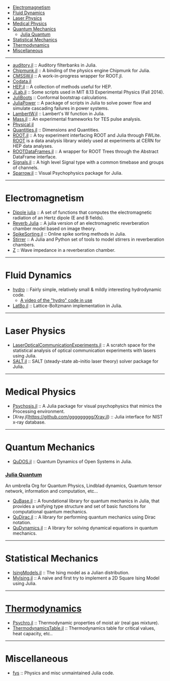+ [Electromagnetism](#electromagnetism)
+ [Fluid Dynamics](#fluid-dynamics)
+ [Laser Physics](#laser-physics)
+ [Medical Physics](#medical-physics)
+ [Quantum Mechanics](#quantum-mechanics)
   + [Julia Quantum](#juliaquantum)
+ [Statistical Mechanics](#statistical-mechanics)
+ [Thermodynamics](#thermodynamics)
+ [Miscellaneous](#miscellaneous)

----

+ [auditory.jl](https://github.com/jfsantos/auditory.jl) :: Auditory filterbanks in Julia.
+ [Chipmunk.jl](https://github.com/zyedidia/Chipmunk.jl) :: A binding of the physics engine Chipmunk for Julia.
+ [CMSSW.jl](https://github.com/jpata/CMSSW.jl) :: A work-in-progress wrapper for ROOT.jl.
+ [Codata.jl](https://github.com/kofron/Codata.jl)
+ [HEP.jl](https://github.com/jpata/HEP.jl) :: A collection of methods useful for HEP.
+ [JLab.jl](https://github.com/amyascwk/JLab.jl) :: Some scripts used in MIT 8.13 Experimental Physics (Fall 2014).
+ [JuliBoots](https://github.com/mfpaulos/JuliBoots) :: Conformal bootstrap calculations.
+ [JuliaPower](https://github.com/prezaei85/JuliaPower) :: A package of scripts in Julia to solve power flow and simulate cascading failures in power systems.
+ [LambertW.jl](https://github.com/robertdj/LambertW.jl) :: Lambert's W function in Julia.
+ [Mass.jl](https://github.com/ggggggggg/Mass.jl) :: An experimental frameworks for TES pulse analysis.
+ [Physical.jl](https://github.com/ggggggggg/Physical.jl)
+ [Quantities.jl](https://github.com/ElOceanografo/Quantities.jl) :: Dimensions and Quantities.
+ [ROOT.jl](https://github.com/jpata/ROOT.jl) :: A toy experiment interfacing ROOT and Julia through FWLite. [ROOT](http://root.cern.ch) is a data analysis library widely used at experiments at CERN for HEP data analyses.
+ [ROOTDataFrames.jl](https://github.com/jpata/ROOTDataFrames.jl) :: A wrapper for ROOT Trees through the Abstract DataFrame interface.
+ [Signals.jl](https://github.com/mbauman/Signals.jl) :: A high level Signal type with a common timebase and groups of channels.
+ [Sparrow.jl](https://github.com/rennis250/Sparrow.jl) :: Visual Psychophysics package for Julia.

----

# Electromagnetism
+ [Dipole julia](https://github.com/manuamador/Dipole_julia) :: A set of functions that computes the electromagnetic radiation of an Hertz dipole (E and B fields).
+ [Reverb Julia](https://github.com/manuamador/Reverb_Julia) :: A julia version of an electromagnetic reverberation chamber model based on image theory.
+ [SpikeSorting.jl](https://github.com/paulmthompson/SpikeSorting.jl) :: Online spike sorting methods in Julia.
+ [Stirrer](https://github.com/manuamador/Stirrer) :: A Julia and Python set of tools to model stirrers in reverberation chambers.
+ [Z](https://github.com/manuamador/Z) :: Wave impedance in a reverberation chamber.

----

# Fluid Dynamics
+ [hydro](http://github.com/natj/hydro) :: Fairly simple, relatively small & mildly interesting hydrodynamic code.
   + [A video of the "hydro" code in use](https://vimeo.com/95607699)
+ [LatBo.jl](https://github.com/UCL/LatBo.jl) :: Lattice-Boltzmann implementation in Julia.

----

# Laser Physics
+ [LaserOpticalCommunicationExperiments.jl](https://github.com/scidom/LaserOpticalCommunicationExperiments.jl) :: A scratch space for the statistical analysis of optical communication experiments with lasers using Julia.
+ [SALT.jl](https://github.com/xdavidliu/SALT.jl) :: SALT (steady-state ab-initio laser theory) solver package for Julia.

----

# Medical Physics
+ [Psychosis.jl](https://github.com/rennis250/Psychosis.jl) :: A Julia package for visual psychophysics that mimics the Processing environment. 
+ [Xray.jl]https://github.com/ggggggggg/Xray.jl) :: Julia interface for NIST x-ray database.

----

# Quantum Mechanics
+ [QuDOS.jl](https://github.com/acroy/QuDOS.jl) :: Quantum Dynamics of Open Systems in Julia.

### [Julia Quantum](http://juliaquantum.github.io/)
An umbrella Org for Quantum Physics, Lindblad dynamics, Quantum tensor network, information and computation, etc...
+ [QuBase.jl](https://github.com/JuliaQuantum/QuBase.jl) :: A foundational library for quantum mechanics in Julia, that provides a unifying type structure and set of basic functions for computational quantum mechanics.
+ [QuDirac.jl](https://github.com/JuliaQuantum/QuDirac.jl) :: A library for performing quantum mechanics using Dirac notation.
+ [QuDynamics.jl](https://github.com/JuliaQuantum/QuDynamics.jl) :: A library for solving dynamical equations in quantum mechanics.

----

# Statistical Mechanics
+ [IsingModels.jl](https://github.com/johnmyleswhite/IsingModels.jl) :: The Ising model as a Julian distribution.
+ [MyIsing.jl](https://github.com/kaslusimoes/MyIsing.jl) :: A naive and first try to implement a 2D Square Ising Model using Julia. 

----

# [Thermodynamics](http://en.wikipedia.org/wiki/Category:Thermodynamics)
+ [Psychro.jl](https://github.com/pjabardo/Psychro.jl) :: Thermodynamic properties of moist air (real gas mixture).
+ [ThermodynamicsTable.jl](https://github.com/DANA-Laboratory/ThermodynamicsTable.jl) :: Thermodynamics table for critical values, heat capacity, etc..

----

# Miscellaneous
+ [fys](https://github.com/jhlq/fys) :: Physics and misc unmaintained Julia code.
